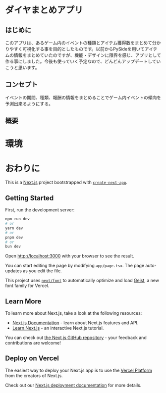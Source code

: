 # ダイヤまとめアプリ

## はじめに

このアプリは、あるゲーム内のイベントの種類とアイテム獲得数をまとめて分かりやすく可視化する事を目的としたものです。以前からPySideを用いてアイテムの情報をまとめていたのですが、機能・デザインに限界を感じ、アプリとして作る事にしました。今後も使っていく予定なので、どんどんアップデートしていこうと思います。

## コンセプト

イベントの期間、種類、報酬の情報をまとめることでゲーム内イベントの傾向を予測出来るようにする。

## 概要

# 環境

# おわりに

This is a [Next.js](https://nextjs.org) project bootstrapped with [`create-next-app`](https://nextjs.org/docs/app/api-reference/cli/create-next-app).

## Getting Started

First, run the development server:

```bash
npm run dev
# or
yarn dev
# or
pnpm dev
# or
bun dev
```

Open [http://localhost:3000](http://localhost:3000) with your browser to see the result.

You can start editing the page by modifying `app/page.tsx`. The page auto-updates as you edit the file.

This project uses [`next/font`](https://nextjs.org/docs/app/building-your-application/optimizing/fonts) to automatically optimize and load [Geist](https://vercel.com/font), a new font family for Vercel.

## Learn More

To learn more about Next.js, take a look at the following resources:

- [Next.js Documentation](https://nextjs.org/docs) - learn about Next.js features and API.
- [Learn Next.js](https://nextjs.org/learn) - an interactive Next.js tutorial.

You can check out [the Next.js GitHub repository](https://github.com/vercel/next.js) - your feedback and contributions are welcome!

## Deploy on Vercel

The easiest way to deploy your Next.js app is to use the [Vercel Platform](https://vercel.com/new?utm_medium=default-template&filter=next.js&utm_source=create-next-app&utm_campaign=create-next-app-readme) from the creators of Next.js.

Check out our [Next.js deployment documentation](https://nextjs.org/docs/app/building-your-application/deploying) for more details.
